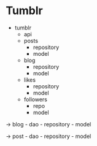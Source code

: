 # Tumblr

- tumblr
  - api
  - posts
    - repository
    - model
  - blog
    - repository
    - model
  - likes
    - repository
    - model
  - followers
    - repo
    - model

-> blog
    - dao
    - repository
    - model

-> post
    - dao
    - repository
    - model

